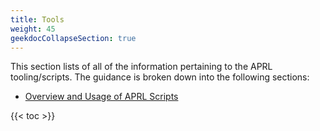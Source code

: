 ```yaml
---
title: Tools
weight: 45
geekdocCollapseSection: true
---
```


This section lists of all of the information pertaining to the APRL tooling/scripts. The guidance is broken down into the following sections:

- [Overview and Usage of APRL Scripts](/Azure-Proactive-Resiliency-Library-v2/tools/script-overviews)

{{< toc >}}

